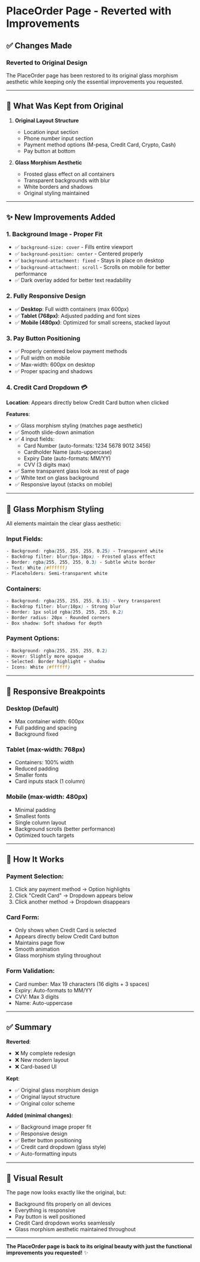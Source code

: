# PlaceOrder Page - Reverted with Improvements

## ✅ Changes Made

### **Reverted to Original Design**
The PlaceOrder page has been restored to its original glass morphism aesthetic while keeping only the essential improvements you requested.

---

## 🎨 What Was Kept from Original

1. **Original Layout Structure**
   - Location input section
   - Phone number input section
   - Payment method options (M-pesa, Credit Card, Crypto, Cash)
   - Pay button at bottom

2. **Glass Morphism Aesthetic** 
   - Frosted glass effect on all containers
   - Transparent backgrounds with blur
   - White borders and shadows
   - Original styling maintained

---

## ✨ New Improvements Added

### 1. **Background Image - Proper Fit**
- ✅ `background-size: cover` - Fills entire viewport
- ✅ `background-position: center` - Centered properly
- ✅ `background-attachment: fixed` - Stays in place on desktop
- ✅ `background-attachment: scroll` - Scrolls on mobile for better performance
- ✅ Dark overlay added for better text readability

### 2. **Fully Responsive Design**
- ✅ **Desktop**: Full width containers (max 600px)
- ✅ **Tablet (768px)**: Adjusted padding and font sizes
- ✅ **Mobile (480px)**: Optimized for small screens, stacked layout

### 3. **Pay Button Positioning**
- ✅ Properly centered below payment methods
- ✅ Full width on mobile
- ✅ Max-width: 600px on desktop
- ✅ Proper spacing and shadows

### 4. **Credit Card Dropdown** 💳
**Location**: Appears directly below Credit Card button when clicked

**Features**:
- ✅ Glass morphism styling (matches page aesthetic)
- ✅ Smooth slide-down animation
- ✅ 4 input fields:
  - Card Number (auto-formats: 1234 5678 9012 3456)
  - Cardholder Name (auto-uppercase)
  - Expiry Date (auto-formats: MM/YY)
  - CVV (3 digits max)
- ✅ Same transparent glass look as rest of page
- ✅ White text on glass background
- ✅ Responsive layout (stacks on mobile)

---

## 🎯 Glass Morphism Styling

All elements maintain the clear glass aesthetic:

### Input Fields:
```css
- Background: rgba(255, 255, 255, 0.25) - Transparent white
- Backdrop filter: blur(5px-10px) - Frosted glass effect
- Border: rgba(255, 255, 255, 0.3) - Subtle white border
- Text: White (#ffffff)
- Placeholders: Semi-transparent white
```

### Containers:
```css
- Background: rgba(255, 255, 255, 0.15) - Very transparent
- Backdrop filter: blur(10px) - Strong blur
- Border: 1px solid rgba(255, 255, 255, 0.2)
- Border radius: 20px - Rounded corners
- Box shadow: Soft shadows for depth
```

### Payment Options:
```css
- Background: rgba(255, 255, 255, 0.2)
- Hover: Slightly more opaque
- Selected: Border highlight + shadow
- Icons: White (#ffffff)
```

---

## 📱 Responsive Breakpoints

### Desktop (Default)
- Max container width: 600px
- Full padding and spacing
- Background fixed

### Tablet (max-width: 768px)
- Containers: 100% width
- Reduced padding
- Smaller fonts
- Card inputs stack (1 column)

### Mobile (max-width: 480px)
- Minimal padding
- Smallest fonts
- Single column layout
- Background scrolls (better performance)
- Optimized touch targets

---

## 🔄 How It Works

### Payment Selection:
1. Click any payment method → Option highlights
2. Click "Credit Card" → Dropdown appears below
3. Click another method → Dropdown disappears

### Card Form:
- Only shows when Credit Card is selected
- Appears directly below Credit Card button
- Maintains page flow
- Smooth animation
- Glass morphism styling throughout

### Form Validation:
- Card number: Max 19 characters (16 digits + 3 spaces)
- Expiry: Auto-formats to MM/YY
- CVV: Max 3 digits
- Name: Auto-uppercase

---

## ✅ Summary

**Reverted**: 
- ❌ My complete redesign
- ❌ New modern layout
- ❌ Card-based UI

**Kept**:
- ✅ Original glass morphism design
- ✅ Original layout structure
- ✅ Original color scheme

**Added (minimal changes)**:
- ✅ Background image proper fit
- ✅ Responsive design
- ✅ Better button positioning
- ✅ Credit card dropdown (glass style)
- ✅ Auto-formatting inputs

---

## 🎨 Visual Result

The page now looks exactly like the original, but:
- Background fits properly on all devices
- Everything is responsive
- Pay button is well positioned
- Credit Card dropdown works seamlessly
- Glass morphism aesthetic maintained throughout

---

**The PlaceOrder page is back to its original beauty with just the functional improvements you requested!** ✨

